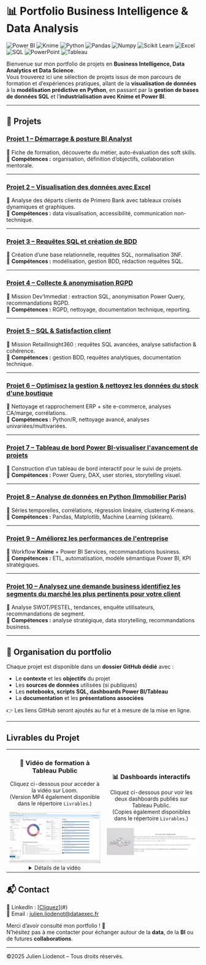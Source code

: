 # 📊 Portfolio Business Intelligence & Data Analysis
![Power BI](https://img.shields.io/badge/Power_BI-F2C811?style=for-the-badge&logo=powerbi&logoColor=black)
![Knime](https://img.shields.io/badge/KNIME-FDCC02?style=for-the-badge&logo=knime&logoColor=black)
![Python](https://img.shields.io/badge/Python-3776AB?style=for-the-badge&logo=python&logoColor=white)
![Pandas](https://img.shields.io/badge/Pandas-150458?style=for-the-badge&logo=pandas&logoColor=white)
![Numpy](https://img.shields.io/badge/Numpy-013243?style=for-the-badge&logo=numpy&logoColor=white)
![Scikit Learn](https://img.shields.io/badge/scikit_learn-F7931E?style=for-the-badge&logo=scikitlearn&logoColor=white)
![Excel](https://img.shields.io/badge/Microsoft_Excel-217346?style=for-the-badge&logo=microsoft-excel&logoColor=white)
![SQL](https://img.shields.io/badge/SQL-336791?style=for-the-badge&logo=postgresql&logoColor=white)
![PowerPoint](https://img.shields.io/badge/Microsoft_PowerPoint-B7472A?style=for-the-badge&logo=microsoft-powerpoint&logoColor=white)
![Tableau](https://img.shields.io/badge/Tableau-E97627?style=for-the-badge&logo=Tableau&logoColor=white)

Bienvenue sur mon portfolio de projets en **Business Intelligence, Data Analytics et Data Science**.  
Vous trouverez ici une sélection de projets issus de mon parcours de formation et d’expériences pratiques, allant de la **visualisation de données** à la **modélisation prédictive en Python**, en passant par la **gestion de bases de données SQL** et l’**industrialisation avec Knime et Power BI**.

---

## 🚀 Projets

### [Projet 1 – Démarrage & posture BI Analyst](#)  
📌 Fiche de formation, découverte du métier, auto-évaluation des soft skills.  
🎯 **Compétences :** organisation, définition d’objectifs, collaboration mentorale.  

---

### [Projet 2 – Visualisation des données avec Excel](#)  
📌 Analyse des départs clients de Primero Bank avec tableaux croisés dynamiques et graphiques.  
🎯 **Compétences :** data visualisation, accessibilité, communication non-technique.  

---

### [Projet 3 – Requêtes SQL et création de BDD](#)  
📌 Création d’une base relationnelle, requêtes SQL, normalisation 3NF.  
🎯 **Compétences :** modélisation, gestion BDD, rédaction requêtes SQL.  

---

### [Projet 4 – Collecte & anonymisation RGPD](#)  
📌 Mission Dev’Immediat : extraction SQL, anonymisation Power Query, recommandations RGPD.  
🎯 **Compétences :** RGPD, nettoyage, documentation technique, reporting.  

---

### [Projet 5 – SQL & Satisfaction client](#)  
📌 Mission RetailInsight360 : requêtes SQL avancées, analyse satisfaction & cohérence.  
🎯 **Compétences :** gestion BDD, requêtes analytiques, documentation technique.  

---

### [Projet 6 – Optimisez la gestion & nettoyez les données du stock d'une boutique](#)  
📌 Nettoyage et rapprochement ERP + site e-commerce, analyses CA/marge, corrélations.  
🎯 **Compétences :** Python/R, nettoyage avancé, analyses univariées/multivariées.  

---

### [Projet 7 – Tableau de bord Power BI-visualiser l'avancement de projets](#)  
📌 Construction d’un tableau de bord interactif pour le suivi de projets.  
🎯 **Compétences :** Power Query, DAX, user stories, storytelling visuel.  

---

### [Projet 8 – Analyse de données en Python (Immobilier Paris)](#)  
📌 Séries temporelles, corrélations, régression linéaire, clustering K-means.  
🎯 **Compétences :** Pandas, Matplotlib, Machine Learning (sklearn).  

---

### [Projet 9 – Améliorez les performances de l'entreprise](#)  
📌 Workflow **Knime** + Power BI Services, recommandations business.  
🎯 **Compétences :** ETL, automatisation, modèle sémantique Power BI, KPI stratégiques.  

---

### [Projet 10 – Analysez une demande business identifiez les segments du marché les plus pertinents pour votre client](#)  
📌 Analyse SWOT/PESTEL, tendances, enquête utilisateurs, recommandations de segment.  
🎯 **Compétences :** analyse stratégique, data storytelling, recommandations business.  

---

## 📂 Organisation du portfolio
Chaque projet est disponible dans un **dossier GitHub dédié** avec :  
- Le **contexte** et les **objectifs** du projet  
- Les **sources de données** utilisées (si publiques)  
- Les **notebooks, scripts SQL, dashboards Power BI/Tableau**  
- La **documentation** et les **présentations associées**  

👉 Les liens GitHub seront ajoutés au fur et à mesure de la mise en ligne.

---

## Livrables du Projet

<p align="center">
  <table>
    <tr>
      <td align="center" width="50%">
        <h3>🎥 Vidéo de formation à Tableau Public</h3>
        <p>Cliquez ci-dessous pour accéder à la vidéo sur Loom.<br/>
        (Version MP4 également disponible dans le répertoire <code>Livrables</code>.)</p>
        <a href="https://www.loom.com/share/3bc89edc0bf74f6690a4ee4284048495">
          <img src="./Livrables/video_miniature.jpg" alt="Voir la vidéo" width="300"/>
        </a>
        <details>
          <summary>Détails de la vidéo</summary>
          <p>Dans cette vidéo (22 min), je vous montre pas à pas comment créer deux graphiques avancés avec <strong>Tableau Public</strong> :</p>
          <ul>
            <li><strong>Un graphique en donut</strong> (avec champ calculé pour normalisation à 100 %)</li>
            <li><strong>Un graphique de compétences (soft skills)</strong> avec icônes, texte et barres de progression</li>
          </ul>
          <p>Cette démonstration couvre :</p>
          <ul>
            <li>Le chargement et la préparation des données</li>
            <li>La construction des graphiques étape par étape</li>
            <li>Les ajustements visuels pour un rendu clair et esthétique</li>
            <li>Les bonnes pratiques de mise en page dans un tableau de bord</li>
          </ul>
        </details>
      </td>
      <td align="center" width="50%">
        <h3>📊 Dashboards interactifs</h3>
        <p>Cliquez ci-dessous pour voir les deux dashboards publiés sur Tableau Public.<br/>
        (Copies également disponibles dans le répertoire <code>Livrables</code>.)</p>
        <a href="https://public.tableau.com/views/Profilveille_V2/Prsentation?:language=fr-FR&:sid=&:redirect=auth&:display_count=n&:origin=viz_share_link">
          <img src="./Livrables/dashboards_miniature.jpg" alt="Voir les Dashboards" width="300"/>
        </a>
      </td>
    </tr>
  </table>
</p>




## 📬 Contact
💼 LinkedIn : [[Cliquez](https://www.linkedin.com/in/julien-liodenot/)](#)  
📧 Email : [julien.liodenot@dataexec.fr](#)  

Merci d’avoir consulté mon portfolio ! 🙌  
N’hésitez pas à me contacter pour échanger autour de la **data**, de la **BI** ou de futures **collaborations**.

---
©2025 Julien Liodenot – Tous droits réservés.
